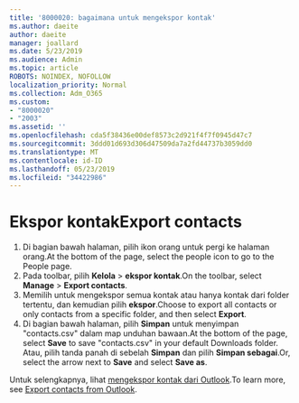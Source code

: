 ```yaml
---
title: '8000020: bagaimana untuk mengekspor kontak'
ms.author: daeite
author: daeite
manager: joallard
ms.date: 5/23/2019
ms.audience: Admin
ms.topic: article
ROBOTS: NOINDEX, NOFOLLOW
localization_priority: Normal
ms.collection: Adm_O365
ms.custom:
- "8000020"
- "2003"
ms.assetid: ''
ms.openlocfilehash: cda5f38436e00def8573c2d921f4f7f0945d47c7
ms.sourcegitcommit: 3ddd01d693d306d47509da7a2fd44737b3059dd0
ms.translationtype: MT
ms.contentlocale: id-ID
ms.lasthandoff: 05/23/2019
ms.locfileid: "34422986"
---
```

# <a name="export-contacts"></a><span data-ttu-id="c66eb-102">Ekspor kontak</span><span class="sxs-lookup"><span data-stu-id="c66eb-102">Export contacts</span></span>

1. <span data-ttu-id="c66eb-103">Di bagian bawah halaman, pilih ikon orang untuk pergi ke halaman orang.</span><span class="sxs-lookup"><span data-stu-id="c66eb-103">At the bottom of the page, select the people icon to go to the People page.</span></span>
2. <span data-ttu-id="c66eb-104">Pada toolbar, pilih **Kelola** > **ekspor kontak**.</span><span class="sxs-lookup"><span data-stu-id="c66eb-104">On the toolbar, select **Manage** > **Export contacts**.</span></span> 
3. <span data-ttu-id="c66eb-105">Memilih untuk mengekspor semua kontak atau hanya kontak dari folder tertentu, dan kemudian pilih **ekspor**.</span><span class="sxs-lookup"><span data-stu-id="c66eb-105">Choose to export all contacts or only contacts from a specific folder, and then select **Export**.</span></span>
4. <span data-ttu-id="c66eb-106">Di bagian bawah halaman, pilih **Simpan** untuk menyimpan "contacts.csv" dalam map unduhan bawaan.</span><span class="sxs-lookup"><span data-stu-id="c66eb-106">At the bottom of the page, select **Save** to save "contacts.csv" in your default Downloads folder.</span></span> <span data-ttu-id="c66eb-107">Atau, pilih tanda panah di sebelah **Simpan** dan pilih **Simpan sebagai**.</span><span class="sxs-lookup"><span data-stu-id="c66eb-107">Or, select the arrow next to **Save** and select **Save as**.</span></span>

<span data-ttu-id="c66eb-108">Untuk selengkapnya, lihat [mengekspor kontak dari Outlook](https://support.office.com/article/10f09abd-643c-4495-bb80-543714eca73f#ID0EAACAAA=Outlook_on_the_web).</span><span class="sxs-lookup"><span data-stu-id="c66eb-108">To learn more, see [Export contacts from Outlook](https://support.office.com/article/10f09abd-643c-4495-bb80-543714eca73f#ID0EAACAAA=Outlook_on_the_web).</span></span>


